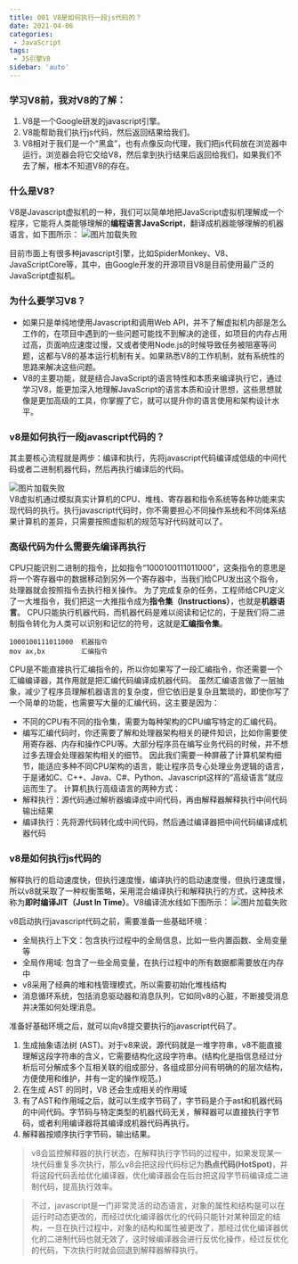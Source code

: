 ```yaml
---
title: 001 V8是如何执行一段js代码的？
date: 2021-04-06
categories: 
 - JavaScript
tags:
 - JS引擎V8
sidebar: 'auto'
---
```


### 学习V8前，我对V8的了解：
1. V8是一个Google研发的javascript引擎。
2. V8能帮助我们执行js代码，然后返回结果给我们。
3. V8相对于我们是一个“黑盒”，也有点像反向代理，我们把js代码放在浏览器中运行，浏览器会将它交给V8，然后拿到执行结果后返回给我们，如果我们不去了解，根本不知道V8的存在。

### 什么是V8?
V8是Javascript虚拟机的一种，我们可以简单地把JavaScript虚拟机理解成一个程序，它能将人类能够理解的**编程语言JavaScript**，翻译成机器能够理解的机器语言，如下图所示：
<img :src="$withBase('/js/v8/javascript引擎.jpg')" alt="图片加载失败">

目前市面上有很多种javascript引擎，比如SpiderMonkey、V8、JavaScriptCore等，其中，由Google开发的开源项目V8是目前使用最广泛的JavaScript虚拟机。

### 为什么要学习V8？
- 如果只是单纯地使用Javascript和调用Web API，并不了解虚拟机内部是怎么工作的，在项目中遇到的一些问题可能找不到解决的途径，如项目的内存占用过高，页面响应速度过慢，又或者使用Node.js的时候导致任务被阻塞等问题，这都与V8的基本运行机制有关。如果熟悉V8的工作机制，就有系统性的思路来解决这些问题。
- V8的主要功能，就是结合JavaScript的语言特性和本质来编译执行它，通过学习V8，能更加深入地理解JavaScript的语言本质和设计思想，这些思想就像是更加高级的工具，你掌握了它，就可以提升你的语言使用和架构设计水平。

### v8是如何执行一段javascript代码的？
其主要核心流程就是两步：编译和执行，先将javascript代码编译成低级的中间代码或者二进制机器代码，然后再执行编译后的代码。
<div class="img-box"><img :src="$withBase('/js/v8/v8转化为中间代码.png')" alt="图片加载失败"></div>
V8虚拟机通过模拟真实计算机的CPU、堆栈、寄存器和指令系统等各种功能来实现代码的执行。执行javascript代码时，你不需要担心不同操作系统和不同体系结果计算机的差异，只需要按照虚拟机的规范写好代码就可以了。

### 高级代码为什么需要先编译再执行

CPU只能识别二进制的指令，比如指令“1000100111011000”，这条指令的意思是将一个寄存器中的数据移动到另外一个寄存器中，当我们给CPU发出这个指令，处理器就会按照指令去执行相关操作。
为了完成复杂的任务，工程师给CPU定义了一大堆指令，我们把这一大推指令成为**指令集（Instructions）**，也就是**机器语言**。
CPU只能执行机器代码，而机器代码是难以阅读和记忆的，于是我们将二进制指令转化为人类可以识别和记忆的符号，这就是**汇编指令集**。
```
1000100111011000  机器指令
mov ax,bx         汇编指令
```
CPU是不能直接执行汇编指令的，所以你如果写了一段汇编指令，你还需要一个汇编编译器，其作用就是把汇编代码编译成机器代码。
虽然汇编语言做了一层抽象，减少了程序员理解机器语言的复杂度，但它依旧是复杂且繁琐的，即使你写了一个简单的功能，也需要写大量的汇编代码，这主要是因为：
- 不同的CPU有不同的指令集，需要为每种架构的CPU编写特定的汇编代码。
- 编写汇编代码时，你还需要了解和处理器架构相关的硬件知识，比如你需要使用寄存器、内存和操作CPU等。大部分程序员在编写业务代码的时候，并不想过多去理会处理器架构相关的细节。
因此我们需要一种屏蔽了计算机架构细节，能适应多种不同CPU架构的语言，能让程序员专心处理业务逻辑的语言，于是诸如C、C++、Java、C#、Python、Javascript这样的“高级语言”就应运而生了。
计算机执行高级语言的两种方式：
- 解释执行：源代码通过解析器编译成中间代码，再由解释器解释执行中间代码输出结果
- 编译执行：先将源代码转化成中间代码，然后通过编译器把中间代码编译成机器代码

### v8是如何执行js代码的
解释执行的启动速度快，但执行速度慢，编译执行的启动速度慢，但执行速度慢，所以v8就采取了一种权衡策略，采用混合编译执行和解释执行的方式，这种技术称为**即时编译JIT（Just In Time）**。V8编译流水线如下图所示：
<img :src="$withBase('/js/v8/v8编译流水线.jpg')" alt="图片加载失败">

v8启动执行javascript代码之前，需要准备一些基础环境：
- 全局执行上下文：包含执行过程中的全局信息，比如一些内置函数、全局变量等
- 全局作用域: 包含了一些全局变量，在执行过程中的所有数据都需要放在内存中
- v8采用了经典的堆和栈管理模式，所以需要初始化堆栈结构
- 消息循环系统，包括消息驱动器和消息队列，它如同v8的心脏，不断接受消息并决策如何处理消息。

准备好基础环境之后，就可以向v8提交要执行的javascript代码了。
1. 生成抽象语法树 (AST)。对于v8来说，源代码就是一堆字符串，v8不能直接理解这段字符串的含义，它需要结构化这段字符串。(结构化是指信息经过分析后可分解成多个互相关联的组成部分，各组成部分间有明确的的层次结构，方便使用和维护，并有一定的操作规范。)
2. 在生成 AST 的同时，V8 还会生成相关的作用域
3. 有了AST和作用域之后，就可以生成字节码了，字节码是介于ast和机器代码的中间代码。字节码与特定类型的机器代码无关，解释器可以直接执行字节码，或者利用编译器将其编译成机器代码再执行。
4. 解释器按顺序执行字节码，输出结果。

> v8会监控解释器的执行状态，在解释执行字节码的过程中，如果发现某一块代码重复多次执行，那么v8会把这段代码标记为**热点代码(HotSpot)**，并将这段代码丢给优化编译器，优化编译器会在后台把这段字节码编译成二进制代码，提高执行效率。

> 不过，javascript是一门非常灵活的动态语言，对象的属性和结构是可以在运行时动态更改的，而经过优化编译器优化的代码只能针对某种固定的结构，一旦在执行过程中，对象的结构和属性被更改了，那经过优化编译器优化的二进制代码也就无效了，这时候编译器会进行反优化操作，经过反优化的代码，下次执行时就会回退到解释器解释执行。
